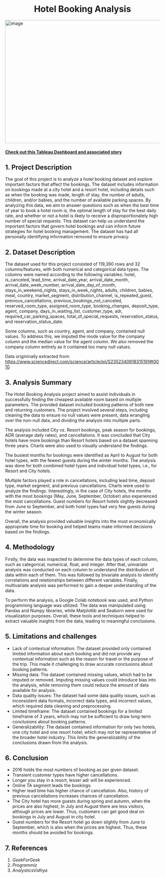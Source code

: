 <h1 align='center'><b>Hotel Booking Analysis</b></h1>

<img src="https://images.unsplash.com/photo-1564501049412-61c2a3083791?ixlib=rb-4.0.3&ixid=MnwxMjA3fDB8MHxwaG90by1wYWdlfHx8fGVufDB8fHx8&auto=format&fit=crop&w=1632&q=80" alt="image" style="width:1000px;height:400px;">

#### <a href = "https://public.tableau.com/app/profile/bhaskar.kumar5658/viz/HotelBookingDashboard_16774308027600/Story1"> <strong>Check out this Tableau Dashboard and associated story</strong> </a><br>

## 1. Project Description
The goal of this project is to analyze a hotel booking dataset and explore important factors that affect the bookings. The dataset includes information on bookings made at a city hotel and a resort hotel, including details such as when the booking was made, length of stay, the number of adults, children, and/or babies, and the number of available parking spaces. By analyzing this data, we aim to answer questions such as when the best time of year to book a hotel room is, the optimal length of stay for the best daily rate, and whether or not a hotel is likely to receive a disproportionately high number of special requests. This dataset can help us understand the important factors that govern hotel bookings and can inform future strategies for hotel booking management. The dataset has had all personally identifying information removed to ensure privacy.

## 2. Dataset Description
The dataset used for this project consisted of 119,390 rows and 32 columns/features, with both numerical and categorical data types. The columns were named according to the following variables: hotel, is_canceled, lead_time, arrival_date_year, arrival_date_month, arrival_date_week_number, arrival_date_day_of_month, stays_in_weekend_nights, stays_in_week_nights, adults, children, babies, meal, country, market_segment, distribution_channel, is_repeated_guest, previous_cancellations, previous_bookings_not_canceled, reserved_room_type, assigned_room_type, booking_changes, deposit_type, agent, company, days_in_waiting_list, customer_type, adr, required_car_parking_spaces, total_of_special_requests, reservation_status, and reservation_status_date.

Some columns, such as country, agent, and company, contained null values. To address this, we imputed the mode value for the company column and the median value for the agent column. We also removed the company column entirely as it contained too many null values.

Data origininally extracted from: https://www.sciencedirect.com/science/article/pii/S2352340918315191#t0010

## 3. Analysis Summary
The Hotel Booking Analysis project aimed to assist individuals in successfully finding the cheapest available room based on multiple parameters. The provided dataset included booking patterns of both new and returning customers. The project involved several steps, including cleaning the data to ensure no null values were present, data wrangling over the non-null data, and dividing the analysis into multiple parts.

The analysis included City vs. Resort bookings, peak season for bookings, ADR (average daily rates), and cancellations. It was concluded that City hotels have more bookings than Resort hotels based on a dataset spanning three years. Charts were also used to visually understand the findings.

The busiest months for bookings were identified as April to August for both hotel types, with the fewest guests during the winter months. The analysis was done for both combined hotel types and individual hotel types, i.e., for Resort and City hotels.

Multiple factors played a role in cancellations, including lead time, deposit type, market segment, and previous cancellations. Charts were used to analyze the findings. Interestingly, in the case of City hotels, the months with the most bookings (May, June, September, October) also experienced the most cancellations. Guest numbers for Resort hotels slightly decreased from June to September, and both hotel types had very few guests during the winter season.

Overall, the analysis provided valuable insights into the most economically appropriate time for booking and helped teams make informed decisions based on the findings.

## 4. Methodology
Firstly, the data was inspected to determine the data types of each column, such as categorical, numerical, float, and integer. After that, univariate analysis was conducted on each column to understand the distribution of data within each of them. This was followed by bivariate analysis to identify correlations and relationships between different variables. Finally, multivariate analysis was performed to gain a deeper understanding of the data.

To perform the analysis, a Google Colab notebook was used, and Python programming language was utilized. The data was manipulated using Pandas and Numpy libraries, while Matplotlib and Seaborn were used for visualization purposes. Overall, these tools and techniques helped to extract valuable insights from the data, leading to meaningful conclusions.

## 5. Limitations and challenges
<ul>
  <li>Lack of contextual information: The dataset provided only contained limited information about each booking and did not provide any contextual information such as the reason for travel or the purpose of the trip. This made it challenging to draw accurate conclusions about booking patterns.</li>

  <li>Missing data: The dataset contained missing values, which had to be imputed or removed. Imputing missing values could introduce bias into the analysis, while removing them could reduce the amount of data available for analysis.</li>

  <li>Data quality issues: The dataset had some data quality issues, such as inconsistent data formats, incorrect data types, and incorrect values, which required data cleaning and preprocessing.</li>

  <li>Limited timeframe: The dataset contained bookings for a limited timeframe of 3 years, which may not be sufficient to draw long-term conclusions about booking patterns.</li>

  <li>Generalizability: The dataset contained information for only two hotels, one city hotel and one resort hotel, which may not be representative of the broader hotel industry. This limits the generalizability of the conclusions drawn from the analysis.</li>
</ul>

## 6. Conclusion
<ul>
  <li>2016 holds the most numbers of booking as per given dataset.</li>
  <li>Transient customer types have higher cancellations.</li>
  <li>Longer you stay in a resort, lesser adr will be experienced.</li>
  <li>Online TA segment leads the bookings.</li>
  <li>Higher lead time has higher chance of cancellation. Also, history of previous cancellations increases chances of cancellation.</li>
  <li>The City hotel has more guests during spring and autumn, when the prices are also highest, In July and August there are less visitors, although prices are lower. Thus, customers can get good deal on bookings in July and August in city hotel.</li>
  <li>Guest numbers for the Resort hotel go down slightly from June to September, which is also when the prices are highest. Thus, these months should be avoided for bookings.</li>
</ul>

## 7. References
<ol>
  <li> <i>GeekForGeek</i></li>
  <li> <i>Programmiz</i></li>
  <li> <i>AnalysticsVidhya</i></li>
</ol>
